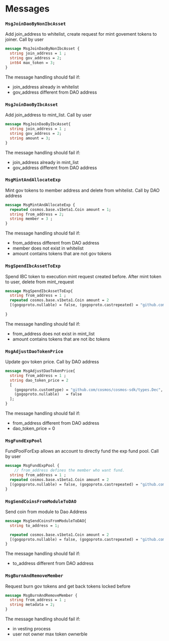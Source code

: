 <!--
order: 3
-->

# Messages

### `MsgJoinDaoByNonIbcAsset`
Add join_address to whitelist, create request for mint govement tokens to joiner. Call by user

```protobuf
message MsgJoinDaoByNonIbcAsset {
  string join_address = 1 ;
  string gov_address = 2;
  int64 max_token = 3;
}
```

The message handling should fail if: 
- join_address already in whitelist
- gov_address different from DAO address


### `MsgJoinDaoByIbcAsset`
Add join_address to mint_list. Call by user

```protobuf
message MsgJoinDaoByIbcAsset{
  string join_address = 1 ;
  string gov_address = 2;
  string amount = 3;
}
```

The message handling should fail if: 
- join_address already in mint_list
- gov_address different from DAO address


### `MsgMintAndAllocateExp`
Mint gov tokens to member address and delete from whitelist. Call by DAO address

```protobuf
message MsgMintAndAllocateExp {
  repeated cosmos.base.v1beta1.Coin amount = 1;
  string from_address = 2;
  string member = 3 ;
}
```

The message handling should fail if: 
- from_address different from DAO address
- member does not exist in whitelist
- amount contains tokens that are not gov tokens


### `MsgSpendIbcAssetToExp`
Spend IBC token to execution mint request created before. After mint token to user, delete from mint_request

```protobuf
message MsgSpendIbcAssetToExp{
  string from_address = 1 ;
  repeated cosmos.base.v1beta1.Coin amount = 2 
  [(gogoproto.nullable) = false, (gogoproto.castrepeated) = "github.com/cosmos/cosmos-sdk/types.Coins"];
  
}
```

The message handling should fail if: 
- from_address does not exist in mint_list
- amount contains tokens that are not ibc tokens


### `MsgAdjustDaoTokenPrice`
Update gov token price. Call by DAO address

```protobuf
message MsgAdjustDaoTokenPrice{
  string from_address = 1 ;
  string dao_token_price = 2
  [
    (gogoproto.customtype) = "github.com/cosmos/cosmos-sdk/types.Dec",
    (gogoproto.nullable)   = false
  ];
}
```

The message handling should fail if: 
- from_address different from DAO address
- dao_token_price = 0


### `MsgFundExpPool`
FundPoolForExp allows an account to directly fund the exp fund pool. Call by user

```protobuf
message MsgFundExpPool {
    // from_address defines the member who want fund.
  string from_address = 1 ;
  repeated cosmos.base.v1beta1.Coin amount = 2 
  [(gogoproto.nullable) = false, (gogoproto.castrepeated) = "github.com/cosmos/cosmos-sdk/types.Coins"];
}
```


### `MsgSendCoinsFromModuleToDAO`
Send coin from module to Dao Address

```protobuf
message MsgSendCoinsFromModuleToDAO{
  string to_address = 1;

  repeated cosmos.base.v1beta1.Coin amount = 2
  [(gogoproto.nullable) = false, (gogoproto.castrepeated) = "github.com/cosmos/cosmos-sdk/types.Coins"];
}
```

The message handling should fail if: 
- to_address different from DAO address


### `MsgBurnAndRemoveMember`
Request burn gov tokens and get back tokens locked before

```protobuf
message MsgBurnAndRemoveMember {
  string from_address = 1 ;
  string metadata = 2;
}
```

The message handling should fail if: 
- in vesting process
- user not owner max token ownerble